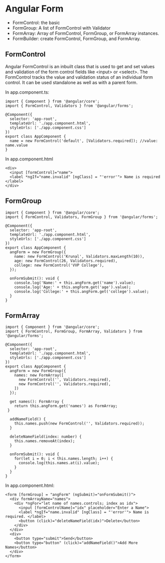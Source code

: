 # Angular Form
- FormControl: the basic
- FormGroup: A list of FormControl with Validator
- FormArray: Array of FormControl, FormGroup, or FormArray instances.
- FormBuilder: create FormControl, FormGroup, and FormArray.

## FormControl

Angular FormControl is an inbuilt class that is used to get and set values and validation of the form control fields like \<input\> 
or \<select\>. The FormControl tracks the value and validation status of an individual form control. It can be used standalone 
  as well as with a parent form.

In app.component.ts: 
  
```
import { Component } from '@angular/core';
import { FormControl, Validators } from '@angular/forms';

@Component({
  selector: 'app-root',
  templateUrl: './app.component.html',
  styleUrls: ['./app.component.css']
})
export class AppComponent {
  name = new FormControl('default', [Validators.required]); //value: name.value
}  
```  

  In app.component.html
  
```
<div>
  <input [formControl]="name">
  <label *ngIf="name.invalid" [ngClass] = "'error'"> Name is required </label>
</div>  
```
  
## FormGroup
  
```
import { Component } from '@angular/core';
import { FormControl, Validators, FormGroup } from '@angular/forms';

@Component({
  selector: 'app-root',
  templateUrl: './app.component.html',
  styleUrls: ['./app.component.css']
})
export class AppComponent {
  angForm = new FormGroup({
    name: new FormControl('Krunal', Validators.maxLength(10)),
    age: new FormControl(26, Validators.required),
    college: new FormControl('VVP College'),
  });
  
  onFormSubmit(): void {
    console.log('Name:' + this.angForm.get('name').value);
    console.log('Age:' + this.angForm.get('age').value);
    console.log('College:' + this.angForm.get('college').value);
  } 
}  
```  
  
## FormArray
  
```
import { Component } from '@angular/core';
import { FormControl, FormGroup, FormArray, Validators } from '@angular/forms';

@Component({
  selector: 'app-root',
  templateUrl: './app.component.html',
  styleUrls: ['./app.component.css']
})
export class AppComponent {
  angForm = new FormGroup({
    names: new FormArray([
      new FormControl('', Validators.required),
      new FormControl('', Validators.required),
    ])
  });
  
  get names(): FormArray { 
    return this.angForm.get('names') as FormArray; 
 }

  addNameField() { 
    this.names.push(new FormControl('', Validators.required)); 
  }
  
  deleteNameField(index: number) {
    this.names.removeAt(index);
  }

  onFormSubmit(): void {
    for(let i = 0; i < this.names.length; i++) {
      console.log(this.names.at(i).value);
    } 
  }
}  
```  

In app.component.html:
```
<form [formGroup] = "angForm" (ngSubmit)="onFormSubmit()">
  <div formArrayName="names">
    <div *ngFor="let name of names.controls; index as idx">
      <input [formControlName]="idx" placeholder="Enter a Name">
      <label *ngIf="name.invalid" [ngClass] = "'error'"> Name is required. </label>
      <button (click)="deleteNameField(idx)">Delete</button>
    </div>
  </div> 
  <div>
    <button type="submit">Send</button>
    <button type="button" (click)="addNameField()">Add More Names</button>
  </div>
</form>
```
